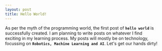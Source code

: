 ```yaml
---
layout: post
title: Hello World!
---
```

As per the myth of the programming world, the first post of **`hello world`** is successfully created. I am planning to write posts on whatever I find exciting in my learning process. My posts will mostly be on technology, focussing on **`Robotics, Machine Learning and AI`**. Let's get our hands dirty!
